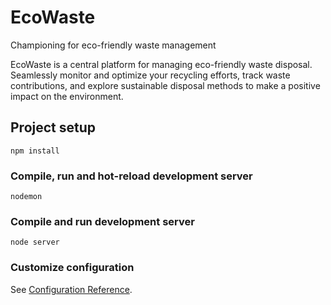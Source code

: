 # EcoWaste
Championing for eco-friendly waste management

EcoWaste is a central platform for managing eco-friendly waste disposal. Seamlessly monitor and optimize your recycling efforts, track waste contributions, and explore sustainable disposal methods to make a positive impact on the environment.

## Project setup
```
npm install
```

### Compile, run and hot-reload development server
```
nodemon
```

### Compile and run development server
```
node server
```

### Customize configuration
See [Configuration Reference](https://ejs.co/).

